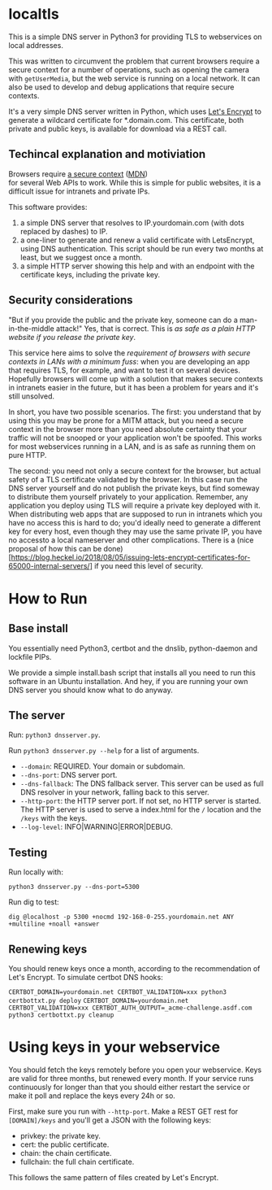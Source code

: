 # localtls

This is a simple DNS server in Python3 for providing TLS to webservices on local addresses. 

This was written to circumvent the problem that current browsers require a secure context for a number of operations, such as opening the camera with `getUserMedia`, but the web service is running on a local network. It can also be used to develop and debug applications that require secure contexts.

It's a very simple DNS server written in Python, which uses [Let's Encrypt](https://letsencrypt.org/) to generate a wildcard certificate for *.domain.com. This certificate, both private and public keys, is available for download via a REST call.

## Techincal explanation and motiviation

Browsers require <a href="https://w3c.github.io/webappsec-secure-contexts/">a secure context</a>
(<a href="https://developer.mozilla.org/en-US/docs/Web/Security/Secure_Contexts">MDN</a>)  
for several Web APIs to work. While this is simple for public websites, it is a difficult issue for
intranets and private IPs.

This software provides:
1. a simple DNS server that resolves to IP.yourdomain.com (with dots replaced by dashes) to IP.
2. a one-liner to generate and renew a valid certificate with LetsEncrypt, using DNS authentication. This script should be run every two months at least, but we suggest once a month.
3. a simple HTTP server showing this help and with an endpoint with the certificate keys, including the private key.

## Security considerations

"But if you provide the public and the private key, someone can do a man-in-the-middle attack!" Yes, that is correct. This is *as safe as a plain HTTP website if you release the private key*. 

This service here aims to solve the *requirement of browsers with secure contexts in LANs with a minimum fuss*: when you are developing an app that requires TLS, for example, and want to test it on several devices. Hopefully browsers will come up with a solution that makes secure contexts in intranets easier in the future, but it has been a problem for years and it's still unsolved.

In short, you have two possible scenarios. The first: you understand that by using this you may be prone for a MITM attack, but you need a secure context in the browser more than you need absolute certainty that your traffic will not be snooped or your application won't be spoofed. This works for most webservices running in a LAN, and is as safe as running them on pure HTTP.

The second: you need not only a secure context for the browser, but actual safety of a TLS certificate validated by the browser. In this case run the DNS server yourself and do not publish the private keys, but find someway to distribute them yourself privately to your application. Remember, any application you deploy using TLS will require a private key deployed with it. When distributing web apps that are supposed to run in intranets which you have no access this is hard to do; you'd ideally need to generate a different key for every host, even though they may use the same private IP, you have no accessto a local nameserver and other complications. There is a (nice proposal of how this can be done)[https://blog.heckel.io/2018/08/05/issuing-lets-encrypt-certificates-for-65000-internal-servers/] if you need this level of security.

# How to Run

## Base install

You essentially need Python3, certbot and the dnslib, python-daemon and lockfile PIPs.

We provide a simple install.bash script that installs all you need to run this software in an Ubuntu installation. And hey, if you are running your own DNS server you should know what to do anyway.

## The server

Run: `python3 dnsserver.py`.

Run `python3 dnsserver.py --help` for a list of arguments.

* `--domain`: REQUIRED. Your domain or subdomain.
* `--dns-port`: DNS server port.
* `--dns-fallback`: The DNS fallback server. This server can be used as full DNS resolver in your network, falling back to this server.
* `--http-port`: the HTTP server port. If not set, no HTTP server is started. The HTTP server is used to serve a index.html for the `/` location and the `/keys` with the keys.
* `--log-level`: INFO|WARNING|ERROR|DEBUG.

## Testing

Run locally with:

`python3 dnsserver.py --dns-port=5300`

Run dig to test:

`dig @localhost -p 5300 +nocmd 192-168-0-255.yourdomain.net ANY +multiline +noall +answer`

## Renewing keys

You should renew keys once a month, according to the recommendation of Let's Encrypt. To simulate certbot DNS hooks:

`CERTBOT_DOMAIN=yourdomain.net CERTBOT_VALIDATION=xxx python3 certbottxt.py deploy`
`CERTBOT_DOMAIN=yourdomain.net CERTBOT_VALIDATION=xxx CERTBOT_AUTH_OUTPUT=_acme-challenge.asdf.com python3 certbottxt.py cleanup`

# Using keys in your webservice

You should fetch the keys remotely before you open your webservice. Keys are valid for three months, but renewed every month. If your service runs continuously for longer than that you should either restart the service or make it poll and replace the keys every 24h or so.

First, make sure you run with `--http-port`. Make a REST GET rest for `[DOMAIN]/keys` and you'll get a JSON with the following keys:

* privkey: the private key.
* cert: the public certificate.
* chain: the chain certificate.
* fullchain: the full chain certificate.

This follows the same pattern of files created by Let's Encrypt.
